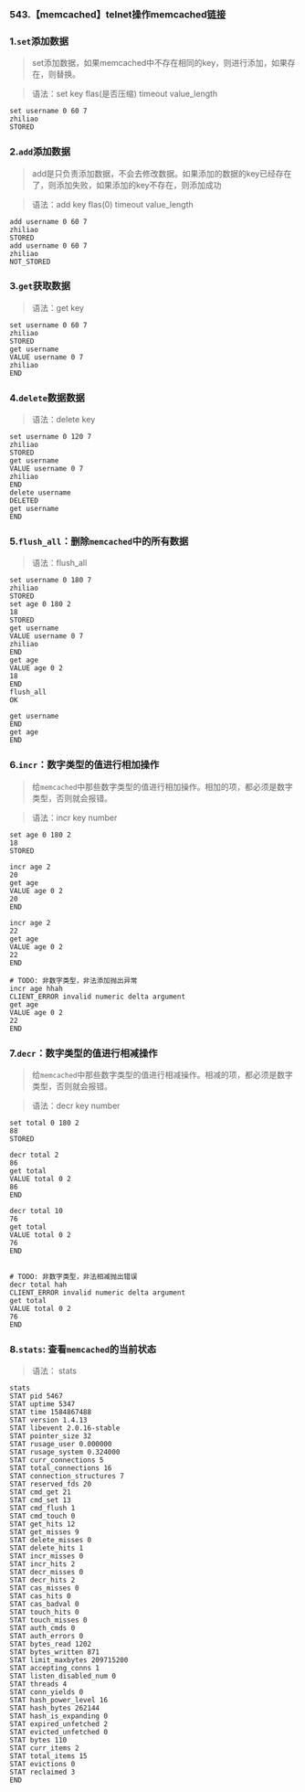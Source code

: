 ### 543.【memcached】telnet操作memcached[链接](http://wangkaixiang.cn/python-flask/di-shi-er-zhang-ff1a-memcached-jiao-cheng.html)

### 1.`set`添加数据
> set添加数据，如果memcached中不存在相同的key，则进行添加，如果存在，则替换。

> 语法：set key flas(是否压缩) timeout value_length
```shell
set username 0 60 7
zhiliao
STORED
```

### 2.`add`添加数据
> add是只负责添加数据，不会去修改数据。如果添加的数据的key已经存在了，则添加失败，如果添加的key不存在，则添加成功

> 语法：add key flas(0) timeout value_length
```shell
add username 0 60 7
zhiliao
STORED
add username 0 60 7
zhiliao
NOT_STORED
```

### 3.`get`获取数据
> 语法：get key
```shell
set username 0 60 7
zhiliao
STORED
get username
VALUE username 0 7
zhiliao
END
```

### 4.`delete`数据数据
> 语法：delete key
```shell
set username 0 120 7
zhiliao
STORED
get username
VALUE username 0 7
zhiliao
END
delete username
DELETED
get username
END
```

### 5.`flush_all`：删除`memcached`中的所有数据
> 语法：flush_all
```shell
set username 0 180 7
zhiliao
STORED
set age 0 180 2
18
STORED
get username
VALUE username 0 7
zhiliao
END
get age
VALUE age 0 2
18
END
flush_all
OK

get username
END
get age
END
```

### 6.`incr`：数字类型的值进行相加操作
> 给`memcached`中那些数字类型的值进行相加操作。相加的项，都必须是数字类型，否则就会报错。

> 语法：incr key number
```shell
set age 0 180 2
18
STORED

incr age 2
20
get age
VALUE age 0 2
20
END

incr age 2
22
get age
VALUE age 0 2
22
END

# TODO: 非数字类型，非法添加抛出异常
incr age hhah
CLIENT_ERROR invalid numeric delta argument
get age
VALUE age 0 2
22
END
```

### 7.`decr`：数字类型的值进行相减操作
> 给`memcached`中那些数字类型的值进行相减操作。相减的项，都必须是数字类型，否则就会报错。

> 语法：decr key number
```shell
set total 0 180 2
88
STORED

decr total 2
86
get total
VALUE total 0 2
86
END

decr total 10
76
get total
VALUE total 0 2
76
END


# TODO: 非数字类型，非法相减抛出错误
decr total hah
CLIENT_ERROR invalid numeric delta argument
get total
VALUE total 0 2
76
END
```

### 8.`stats`: 查看`memcached`的当前状态
> 语法： stats
```shell
stats
STAT pid 5467
STAT uptime 5347
STAT time 1584867488
STAT version 1.4.13
STAT libevent 2.0.16-stable
STAT pointer_size 32
STAT rusage_user 0.000000
STAT rusage_system 0.324000
STAT curr_connections 5
STAT total_connections 16
STAT connection_structures 7
STAT reserved_fds 20
STAT cmd_get 21
STAT cmd_set 13
STAT cmd_flush 1
STAT cmd_touch 0
STAT get_hits 12
STAT get_misses 9
STAT delete_misses 0
STAT delete_hits 1
STAT incr_misses 0
STAT incr_hits 2
STAT decr_misses 0
STAT decr_hits 2
STAT cas_misses 0
STAT cas_hits 0
STAT cas_badval 0
STAT touch_hits 0
STAT touch_misses 0
STAT auth_cmds 0
STAT auth_errors 0
STAT bytes_read 1202
STAT bytes_written 871
STAT limit_maxbytes 209715200
STAT accepting_conns 1
STAT listen_disabled_num 0
STAT threads 4
STAT conn_yields 0
STAT hash_power_level 16
STAT hash_bytes 262144
STAT hash_is_expanding 0
STAT expired_unfetched 2
STAT evicted_unfetched 0
STAT bytes 110
STAT curr_items 2
STAT total_items 15
STAT evictions 0
STAT reclaimed 3
END
```